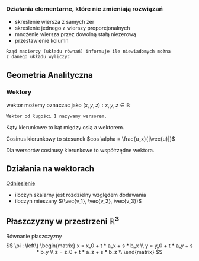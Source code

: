 ### Działania elementarne, które nie zmieniają rozwiązań

- skreślenie wiersza z samych zer
- skreślenie jednego z wierszy proporcjonalnych
- mnożenie wiersza przez dowolną stałą niezerową
- przestawienie kolumn

```{tip}
Rząd macierzy (układu równań) informuje ile niewiadomych można
z danego układu wyliczyć
```
## Geometria Analityczna

### Wektory

wektor możemy oznaczac jako $(x, y, z): x, y, z \in \mathbb{R}$

```{note}
Wektor od ługości 1 nazywamy wersorem.
```

Kąty kierunkowe to kąt między osią a wektorem.

Cosinus kierunkowy to stosunek $cos \alpha = \frac{u_x}{|\vec{u}|}$

Dla wersorów cosinusy kierunkowe to współrzędne wektora.

## Działania na wektorach

[Odniesienie](https://gucio321.github.io/fizyka/assets/dzial_4/index.html#dzialania-na-wektorach)
- iloczyn skalarny jest rozdzielny względem dodawania
- iloczyn mieszany $(\vec{v_1}, \vec{v_2}, \vec{v_3})$

## Płaszczyzny w przestrzeni $\mathbb{R}^3$

Równanie płaszczyzny
$$
\pi : \left\{ \begin{matrix}
x = x_0 + t * a_x + s * b_x \\
y = y_0 + t * a_y + s * b_y \\
z = z_0 + t * a_z + s * b_z \\
\end{matrix}
$$

